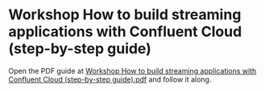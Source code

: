 # Workshop How to build streaming applications with Confluent Cloud (step-by-step guide)

Open the PDF guide at <a href="https://github.com/ifnesi/ksqldb-cc-workshop/blob/main/Workshop%20How%20to%20build%20streaming%20applications%20with%20Confluent%20Cloud%20(step-by-step%20guide).pdf" target="_new">Workshop How to build streaming applications with Confluent Cloud (step-by-step guide).pdf</a> and follow it along.